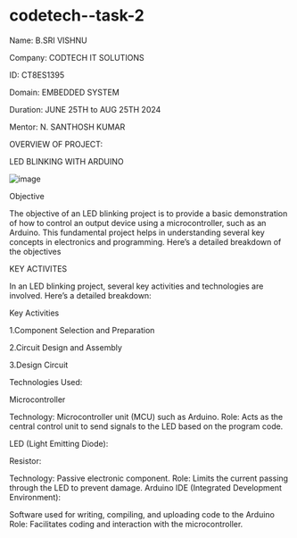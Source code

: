 # codetech--task-2
Name: B.SRI VISHNU 

Company: CODTECH IT SOLUTIONS 

ID: CT8ES1395 

Domain: EMBEDDED SYSTEM 

Duration: JUNE 25TH to AUG 25TH 2024 

Mentor: N. SANTHOSH KUMAR

OVERVIEW OF PROJECT:

LED BLINKING WITH ARDUINO

![image](https://github.com/user-attachments/assets/25ba3bf2-d856-4ad7-9fc1-ea779caf3eed)


Objective

The objective of an LED blinking project is to provide a basic demonstration of how to control an output device using a microcontroller, such as an Arduino. This fundamental project helps in understanding several key concepts in electronics and programming. Here’s a detailed breakdown of the objectives
 
 KEY ACTIVITES

 
In an LED blinking project, several key activities and technologies are involved. Here’s a detailed breakdown:

Key Activities

1.Component Selection and Preparation


2.Circuit Design and Assembly

3.Design Circuit


Technologies Used:


Microcontroller

Technology: Microcontroller unit (MCU) such as Arduino.
Role: Acts as the central control unit to send signals to the LED based on the program code.

LED (Light Emitting Diode):


Resistor:

Technology: Passive electronic component.
Role: Limits the current passing through the LED to prevent damage.
Arduino IDE (Integrated Development Environment):

 Software used for writing, compiling, and uploading code to the Arduino
Role: Facilitates coding and interaction with the microcontroller.
